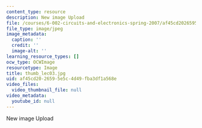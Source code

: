 ```yaml
---
content_type: resource
description: New image Upload
file: /courses/6-002-circuits-and-electronics-spring-2007/af45cd2026595e5c4d49fba3df1a568e_thumb_lec03.jpg
file_type: image/jpeg
image_metadata:
  caption: ''
  credit: ''
  image-alt: ''
learning_resource_types: []
ocw_type: OCWImage
resourcetype: Image
title: thumb_lec03.jpg
uid: af45cd20-2659-5e5c-4d49-fba3df1a568e
video_files:
  video_thumbnail_file: null
video_metadata:
  youtube_id: null
---
```

New image Upload

